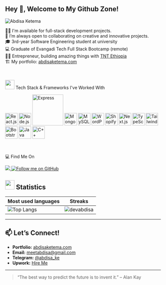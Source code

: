 <h2 align="start">Hey 👋, Welcome to My Github Zone!</h2>

<p align="left">
  <img src="https://komarev.com/ghpvc/?username=devabdisa&label=Profile%20views&color=0e75b6&style=flat" alt="Abdisa Ketema" />
</p>

👨‍💻 I'm available for full-stack development projects. <br>
👯 I’m always open to collaborating on creative and innovative projects. <br>
🎓 3rd-year Software Engineering student at university <br>
💻 Graduate of Evangadi Tech Full Stack Bootcamp (remote) <br>
🧑‍💻 Entrepreneur, building amazing things with [TNT Ethiopia](#) <br>
🏗️ My portfolio: [abdisaketema.com](https://abdisaketema.com) <br>

<br>
<p>
<img src="https://media4.giphy.com/media/MIGbtLZoVjbl0bYbAd/giphy.gif" width="30"> Tech Stack & Frameworks I've Worked With
</p>

<p align="start">
  <img src="https://cdn.jsdelivr.net/gh/devicons/devicon/icons/react/react-original.svg" width="40" height="40" alt="React.js"/>
  <img src="https://cdn.jsdelivr.net/gh/devicons/devicon/icons/nodejs/nodejs-original.svg" width="40" height="40" alt="Node.js"/>
 <img src="https://img.shields.io/badge/Express.js-404D59?style=for-the-badge&logo=express&logoColor=white" width="100" alt="Express"/>
  <img src="https://cdn.jsdelivr.net/gh/devicons/devicon/icons/mongodb/mongodb-original.svg" width="40" height="40" alt="MongoDB"/>
  <img src="https://cdn.jsdelivr.net/gh/devicons/devicon/icons/mysql/mysql-original.svg" width="40" height="40" alt="MySQL"/>
  <img src="https://cdn.jsdelivr.net/gh/devicons/devicon/icons/wordpress/wordpress-plain.svg" width="40" height="40" alt="WordPress"/>
  <img src="https://cdn.simpleicons.org/shopify/7AB55C" width="40" height="40" alt="Shopify"/>
  <img src="https://cdn.jsdelivr.net/gh/devicons/devicon/icons/nextjs/nextjs-original.svg" width="40" height="40" alt="Next.js"/>
  <img src="https://cdn.jsdelivr.net/gh/devicons/devicon/icons/typescript/typescript-original.svg" width="40" height="40" alt="TypeScript"/>
  <img src="https://cdn.jsdelivr.net/gh/devicons/devicon/icons/tailwindcss/tailwindcss-original.svg" width="40" height="40" alt="Tailwind CSS"/>
  <img src="https://cdn.jsdelivr.net/gh/devicons/devicon/icons/bootstrap/bootstrap-original.svg" width="40" height="40" alt="Bootstrap"/>
  <img src="https://cdn.jsdelivr.net/gh/devicons/devicon/icons/java/java-original.svg" width="40" height="40" alt="Java"/>
  <img src="https://cdn.jsdelivr.net/gh/devicons/devicon/icons/cplusplus/cplusplus-original.svg" width="40" height="40" alt="C++"/>
</p>

<br>
<p align="start">💻 Find Me On</p>

<p align="start">
  <a href="https://www.upwork.com/freelancers/~0133a12a80d69038f8">
    <img src="https://img.shields.io/badge/UpWork-6FDA44?style=for-the-badge&logo=Upwork&logoColor=white"/>
  </a>
  <a href="https://github.com/devabdisa">
    <img src="https://img.shields.io/github/followers/devabdisa?color=236ad3&labelColor=1155ba&style=for-the-badge&logo=github&label=Follow" alt="Follow me on GitHub"/>
  </a>
</p>

## <img src="https://media4.giphy.com/media/MIGbtLZoVjbl0bYbAd/giphy.gif" width="30"> Statistics

| Most used languages                                                                                                                     | Streaks                                                                                       |
| ---------------------------------------------------------------------------------------------------------------------------------------- | --------------------------------------------------------------------------------------------- |
| ![Top Langs](https://github-readme-stats.vercel.app/api/top-langs?username=devabdisa&border=true&layout=compact&theme=transparent&langs_count=8) | ![devabdisa](https://github-readme-streak-stats.herokuapp.com/?user=devabdisa&theme=tokyonight&hide_border=true) |

---

## 📫 Let’s Connect!

- **Portfolio:** [abdisaketema.com](https://abdisaketema.com)  
- **Email:** [meetabdisa@gmail.com](mailto:meetabdisa@gmail.com)  
- **Telegram:** [@abdisa_ke](https://t.me/abdisa_ke)  
- **Upwork:** [Hire Me](https://www.upwork.com/freelancers/~0133a12a80d69038f8)  

---

> “The best way to predict the future is to invent it.” – Alan Kay
